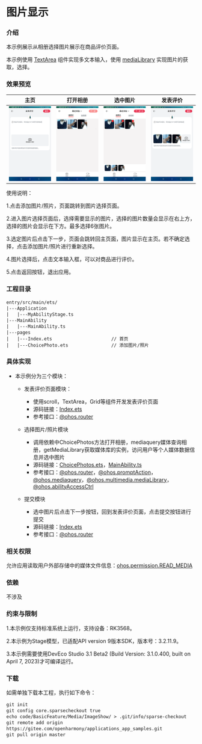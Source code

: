 # 图片显示

### 介绍

本示例展示从相册选择图片展示在商品评价页面。

本示例使用 [TextArea](https://gitee.com/openharmony/docs/blob/master/zh-cn/application-dev/reference/arkui-ts/ts-basic-components-textarea.md) 组件实现多文本输入，使用 [mediaLibrary](https://gitee.com/openharmony/docs/blob/master/zh-cn/application-dev/reference/apis/js-apis-mediaquery.md) 实现图片的获取，选择。 

### 效果预览
|主页| 打开相册                                       | 选中图片                                   | 发表评价                                 |
|--------------------------------|--------------------------------------------|----------------------------------------|--------------------------------------|
|![](screenshots/devices/zh/index.png) | ![](screenshots/devices/zh/not_choice.png) | ![](screenshots/devices/zh/choice.png) | ![](screenshots/devices/zh/show.png) |

使用说明：

1.点击添加图片/照片，页面跳转到图片选择页面。

2.进入图片选择页面后，选择需要显示的图片，选择的图片数量会显示在右上方，选择的图片会显示在下方。最多选择6张图片。

3.选定图片后点击下一步，页面会跳转回主页面，图片显示在主页。若不确定选择，点击添加图片/照片进行重新选择。

4.图片选择后，点击文本输入框，可以对商品进行评价。

5.点击返回按钮，退出应用。

### 工程目录
```
entry/src/main/ets/
|---Application
|   |---MyAbilityStage.ts                    
|---MainAbility
|   |---MainAbility.ts                    
|---pages
|   |---Index.ets                      // 首页
|   |---ChoicePhoto.ets                // 添加图片/照片
```

### 具体实现

* 本示例分为三个模块：
  * 发表评价页面模块：
    * 使用scroll，TextArea，Grid等组件开发发表评价页面
    * 源码链接：[Index.ets](entry/src/main/ets/pages/Index.ets)
    * 参考接口：[@ohos.router](https://gitee.com/openharmony/docs/blob/master/zh-cn/application-dev/reference/apis/js-apis-router.md)

  * 选择图片/照片模块
    * 调用依赖中ChoicePhotos方法打开相册，mediaquery媒体查询相册，getMediaLibrary获取媒体库的实例，访问用户等个人媒体数据信息并选中图片
    * 源码链接：[ChoicePhotos.ets](imagelibrary/src/main/ets/components/pages/ChoicePhotos.ets)，[MainAbility.ts](entry/src/main/ets/MainAbility/MainAbility.ts)
    * 参考接口：[@ohos.router](https://gitee.com/openharmony/docs/blob/master/zh-cn/application-dev/reference/apis/js-apis-router.md)，[@ohos.promptAction](https://gitee.com/openharmony/docs/blob/master/zh-cn/application-dev/reference/apis/js-apis-promptAction.md)，[@ohos.mediaquery](https://gitee.com/openharmony/docs/blob/master/zh-cn/application-dev/reference/apis/js-apis-system-mediaquery.md)，[@ohos.multimedia.mediaLibrary](https://gitee.com/openharmony/docs/blob/master/zh-cn/application-dev/reference/apis/js-apis-medialibrary.md)，[@ohos.abilityAccessCtrl](https://gitee.com/openharmony/docs/blob/master/zh-cn/application-dev/reference/apis/js-apis-abilityAccessCtrl.md)
  
  * 提交模块
    * 选中图片后点击下一步按钮，回到发表评价页面，点击提交按钮进行提交
    * 源码链接：[Index.ets](entry/src/main/ets/pages/Index.ets)
    * 参考接口：[@ohos.router](https://gitee.com/openharmony/docs/blob/master/zh-cn/application-dev/reference/apis/js-apis-router.md)

### 相关权限

允许应用读取用户外部存储中的媒体文件信息：[ohos.permission.READ_MEDIA](https://gitee.com/openharmony/docs/blob/master/zh-cn/application-dev/security/permission-list.md#ohospermissionread_media)

### 依赖

不涉及

### 约束与限制

1.本示例仅支持标准系统上运行，支持设备：RK3568。

2.本示例为Stage模型，已适配API version 9版本SDK，版本号：3.2.11.9。

3.本示例需要使用DevEco Studio 3.1 Beta2 (Build Version: 3.1.0.400, built on April 7, 2023)才可编译运行。

### 下载

如需单独下载本工程，执行如下命令：
```
git init
git config core.sparsecheckout true
echo code/BasicFeature/Media/ImageShow/ > .git/info/sparse-checkout
git remote add origin https://gitee.com/openharmony/applications_app_samples.git
git pull origin master

```